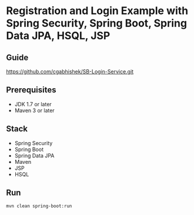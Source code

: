 # Registration and Login Example with Spring Security, Spring Boot, Spring Data JPA, HSQL, JSP

## Guide
https://github.com/cgabhishek/SB-Login-Service.git

## Prerequisites
- JDK 1.7 or later
- Maven 3 or later

## Stack
- Spring Security
- Spring Boot
- Spring Data JPA
- Maven
- JSP
- HSQL

## Run
```mvn clean spring-boot:run```
